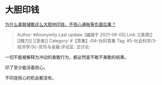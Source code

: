 # 大胆印钱
[为什么美联储敢这么大胆地印钱，不担心通胀等负面后果？](https://www.zhihu.com/question/387385539/answer/1923830511)

> Author: #Anonymity
> Last update: [编辑于 2021-06-05]
> Link: [[美德]] [[魄力]] [[至勇]]
> Category: #【答集】/04-社科答集
> Tag: #5-社会科学/3-经济学/3c-货币与金融
> 评论区:
> 泛讨论:

一切不能被解释为冲动的勇敢行为，都必然是不敢不勇敢的结果。

印了至少能活着担心。

不印连担心的机会都没有。
